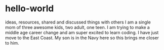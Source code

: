 # hello-world
ideas, resources, shared and discussed things with others
I am a single mom of three awesome kids, two adult, one teen. I am trying to make a middle age career change and am super excited to learn coding. I have just move to the East Coast. My son is in the Navy here so this brings me closer to him.
